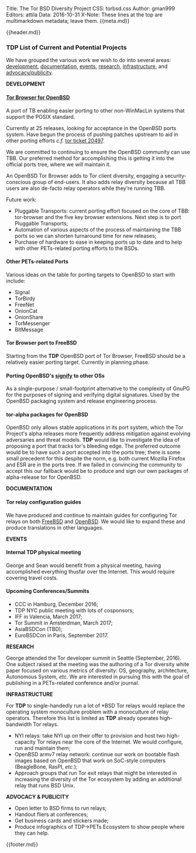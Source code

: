 Title: The Tor BSD Diversity Project
CSS: torbsd.css
Author: gman999
Editors: attila
Data: 2016-10-31
X-Note: These lines at the top are multimarkdown metadata; leave them.
{{meta.md}}

{{header.md}}

### TDP List of Current and Potential Projects ###

We have grouped the various work we wish to do into several
areas: [development](#development), [documentation](#documentation),
[events](#events), [research](#research), [infrastructure](#infrastructure),
and [advocacy/publicity](#advocacy).

<a id="development">__DEVELOPMENT__</a>

#### [Tor Browser for OpenBSD](https://github.com/torbsd/openbsd-ports/) ####

A port of TB enabling easier porting to other non-WinMacLin systems that
support the POSIX standard.

Currently at 25 releases, looking for acceptance in the OpenBSD ports
system.  Have begun the process of pushing patches upstream to aid in
other porting efforts _c.f._ [tor ticket 20497](https://trac.torproject.org/projects/tor/ticket/20497).

We are committed to continuing to ensure the OpenBSD community can use
TBB.  Our preferred method for accomplishing this is getting it into
the official ports tree, where we will maintain it.

An OpenBSD Tor Browser adds to Tor client diversity, engaging a
security-conscious group of end-users.  It also adds relay diversity
because all TBB users are also de-facto relay operators while they're
running TBB.

Future work:

* Pluggable Transports: current porting effort focused on the core of TBB: tor-browser and the five key browser extensions.  Next step is to port Pluggable Transports;
* Automation of various aspects of the process of maintaining the TBB ports so we can shorten turnaround time for new releases;
* Purchase of hardware to ease in keeping ports up to date and to help with other PETs-related porting efforts to the BSDs.

#### Other PETs-related Ports ####

Various ideas on the table for porting targets to OpenBSD to start
with include:

* Signal
* TorBirdy
* FreeNet
* OnionCat
* OnionShare
* TorMessenger
* BitMessage

#### Tor Browser port to FreeBSD ####

Starting from the __TDP__ OpenBSD port of Tor Browser, FreeBSD should be a relatively easier porting target.  Currently in planning phase.

#### Porting OpenBSD's [signify](http://man.openbsd.org/signify) to other OSs ####

As a single-purpose / small-footprint alternative to the complexity of
GnuPG for the purposes of signing and verifying digital signatures.
Used by the OpenBSD packaging system and release engineering process.

#### tor-alpha packages for OpenBSD ####

OpenBSD only allows stable applications in its port system, which the Tor Project's alpha releases more frequently address mitigation against evolving adversaries and threat models.  __TDP__ would like to investigate the idea of proposing a port that tracks tor's bleeding edge.  The preferred outcome would be to have such a port accepted into the ports tree; there is some small precedent for this despite the norm, e.g. both current Mozilla Firefox and ESR are in the ports tree.  If we failed in convincing the community to accept this our fallback would be to produce and sign our own packages of alpha-release tor for OpenBSD.

<a id="documentation">__DOCUMENTATION__</a>

#### Tor relay configuration guides ####

We have produced and continue to maintain guides for configuring Tor
relays on both [FreeBSD](fbsd-relays.html) and
[OpenBSD](obsd-relays.html).  We would like to expand these and
produce translations in other languages.

<a id="events">__EVENTS__</a>

#### Internal TDP physical meeting ####

George and Sean would benefit from a physical meeting, having
accomplished everything thusfar over the Internet.  This would require
covering travel costs.

#### Upcoming Conferences/Summits ####

* CCC in Hamburg, December 2016;
* TDP NYC public meeting with lots of cosponsors;
* IFF in Valencia, March 2017;
* Tor Summit in Amsterdman, March 2017;
* AsiaBSDCon (TBD);
* EuroBSDCon in Paris, September 2017.

<a id="research">__RESEARCH__</a>

George attended the Tor developer summit in Seattle (September, 2016).
One subject raised at the meeting was the authoring of a Tor diversity
white paper focused on various metrics of diversity: OS, geography,
architecture, Autonomous System, _etc._ We are interested in pursuing
this with the goal of publishing in a PETs-related conference and/or
journal.

<a id="infrastructure">__INFRASTRUCTURE__</a>

For __TDP__ to single-handedly run a lot of *BSD Tor relays would replace the operating system monoculture problem with a monoculture of relay operators. Therefore this list is limited as __TDP__ already operates high-bandwidth Tor relays.

* NYI relays: take NYI up on their offer to provision and host two high-capacity Tor relays near the core of the Internet.  We would configure, run and maintain them;
* OpenBSD armv7 relay network: continue our work on bootable flash images based on OpenBSD that work on SoC-style computers (BeagleBone, RasPI, _etc_.);
* Approach groups that run Tor exit relays that might be interested in increasing the diversity of the Tor ecosystem by adding an additional relay that runs BSD Unix.

<a id="advocacy">__ADVOCACY & PUBLICITY__</a>

* Open letter to BSD firms to run relays;
* Handout fliers at conferences;
* Get business cards and stickers made;
* Produce infographics of TDP->PETs Ecosystem to show people where they can help.

{{footer.md}}

